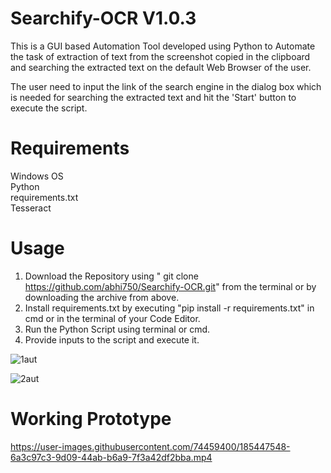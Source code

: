 # Searchify-OCR V1.0.3

This is a GUI based Automation Tool developed using Python to Automate the task of extraction of text from the screenshot copied in the clipboard and searching the extracted text on the default Web Browser of the user.                       

The user need to input the link of the search engine in the dialog box which is needed for searching the extracted text and hit the 'Start' button to execute the script.

# Requirements
Windows OS                   
Python                  
requirements.txt                 
Tesseract

# Usage
1. Download the Repository using " git clone https://github.com/abhi750/Searchify-OCR.git" from the terminal or by downloading the archive from above.
2. Install requirements.txt by executing "pip install -r requirements.txt" in cmd or in the terminal of your Code Editor.
3. Run the Python Script using terminal or cmd.
4. Provide inputs to the script and execute it.

![1aut](https://user-images.githubusercontent.com/74459400/185441314-7abe2a8e-0432-440f-8c70-0ba9d6fc68eb.png)
                                                                 
                                                                 

![2aut](https://user-images.githubusercontent.com/74459400/185441386-26d49390-6b80-42bf-aa2c-7a9e3dcc4a82.png)
                                               
                                                         
                                                                      
                                                                        
# Working Prototype
https://user-images.githubusercontent.com/74459400/185447548-6a3c97c3-9d09-44ab-b6a9-7f3a42df2bba.mp4
